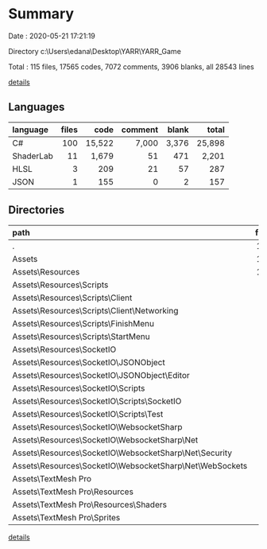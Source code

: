 # Summary

Date : 2020-05-21 17:21:19

Directory c:\Users\edana\Desktop\YARR\YARR_Game

Total : 115 files,  17565 codes, 7072 comments, 3906 blanks, all 28543 lines

[details](details.md)

## Languages
| language | files | code | comment | blank | total |
| :--- | ---: | ---: | ---: | ---: | ---: |
| C# | 100 | 15,522 | 7,000 | 3,376 | 25,898 |
| ShaderLab | 11 | 1,679 | 51 | 471 | 2,201 |
| HLSL | 3 | 209 | 21 | 57 | 287 |
| JSON | 1 | 155 | 0 | 2 | 157 |

## Directories
| path | files | code | comment | blank | total |
| :--- | ---: | ---: | ---: | ---: | ---: |
| . | 115 | 17,565 | 7,072 | 3,906 | 28,543 |
| Assets | 115 | 17,565 | 7,072 | 3,906 | 28,543 |
| Assets\Resources | 100 | 15,522 | 7,000 | 3,376 | 25,898 |
| Assets\Resources\Scripts | 19 | 2,231 | 222 | 424 | 2,877 |
| Assets\Resources\Scripts\Client | 3 | 297 | 20 | 54 | 371 |
| Assets\Resources\Scripts\Client\Networking | 3 | 297 | 20 | 54 | 371 |
| Assets\Resources\Scripts\FinishMenu | 1 | 23 | 2 | 8 | 33 |
| Assets\Resources\Scripts\StartMenu | 1 | 84 | 8 | 15 | 107 |
| Assets\Resources\SocketIO | 81 | 13,291 | 6,778 | 2,952 | 23,021 |
| Assets\Resources\SocketIO\JSONObject | 4 | 1,226 | 125 | 39 | 1,390 |
| Assets\Resources\SocketIO\JSONObject\Editor | 1 | 45 | 2 | 5 | 52 |
| Assets\Resources\SocketIO\Scripts | 11 | 644 | 296 | 154 | 1,094 |
| Assets\Resources\SocketIO\Scripts\SocketIO | 10 | 591 | 267 | 134 | 992 |
| Assets\Resources\SocketIO\Scripts\Test | 1 | 53 | 29 | 20 | 102 |
| Assets\Resources\SocketIO\WebsocketSharp | 66 | 11,421 | 6,357 | 2,759 | 20,537 |
| Assets\Resources\SocketIO\WebsocketSharp\Net | 42 | 7,364 | 4,306 | 1,773 | 13,443 |
| Assets\Resources\SocketIO\WebsocketSharp\Net\Security | 1 | 47 | 25 | 11 | 83 |
| Assets\Resources\SocketIO\WebsocketSharp\Net\WebSockets | 3 | 363 | 457 | 106 | 926 |
| Assets\TextMesh Pro | 15 | 2,043 | 72 | 530 | 2,645 |
| Assets\TextMesh Pro\Resources | 14 | 1,888 | 72 | 528 | 2,488 |
| Assets\TextMesh Pro\Resources\Shaders | 14 | 1,888 | 72 | 528 | 2,488 |
| Assets\TextMesh Pro\Sprites | 1 | 155 | 0 | 2 | 157 |

[details](details.md)